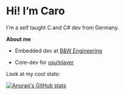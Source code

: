 # Hi! I’m Caro

I'm a self taught C and C# dev from Germany.

**About me**

- Embedded dev at [B&W Engineering](https://www.buw-engineering.com/)

- Core-dev for [osu!player](https://github.com/osu-player/osuplayer)

Look at my cool stats:

[![Anurag's GitHub stats](https://github-readme-stats.vercel.app/api?username=Cesan&show_icons=true&theme=omni)](https://github.com/anuraghazra/github-readme-stats)
